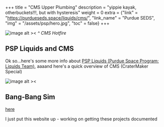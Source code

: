 +++
title = "CMS Upper Plumbing"
description = "yippie kayak, otherbuckets!!!, but with hysteresis"
weight = 0
extra = {"link" = "https://purdueseds.space/liquids/cms/", "link_name" = "Purdue SEDS", "img" = "/assets/psp/hero.jpg", "toc" = false}
+++

![image alt ><](/assets/psp/hero.jpg)
*^ CMS Hotfire*

## PSP Liquids and CMS

Ok so...here's some more info about [PSP Liquids (Purdue Space Program: Liquids Team)](https://purdueseds.space/liquids/), aaaand here's a quick overview of CMS (CraterMaker Special)

![image alt ><](/assets/psp/cms_overview.png)


## Bang-Bang Sim

[here](@/projects/bang-bang-sim.md)

I just put this website up - working on getting these projects documented
